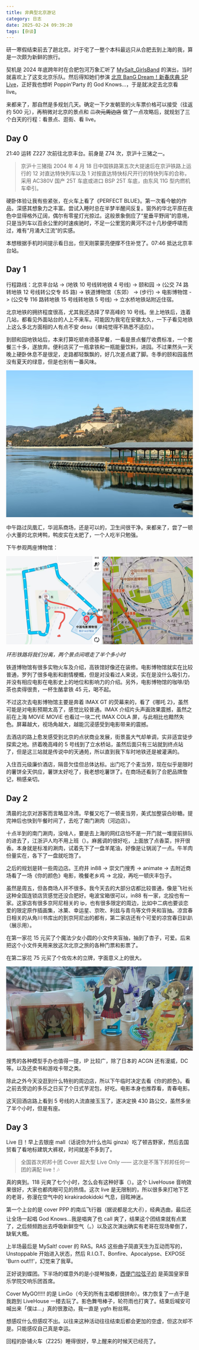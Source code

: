 ```yaml
---
title: 非典型北京游记
category: 日志
date: 2025-02-24 09:39:20
tags: [杂谈]
---
```


研一寒假结束前去了趟北京。对于宅了一整个本科最远只从合肥去到上海的我，算是一次颇为新鲜的旅行。

契机是 2024 年底跨年时在合肥包河万象汇听了 [MySalt_GirlsBand](https://space.bilibili.com/3537123244247191) 的演出，当时就喜欢上了这支北京乐队。然后得知她们参演 [北京 BanG Dream！新春庆典 SP Live](https://www.bilibili.com/opus/1017453868153307139)，正好我也想听 Poppin'Party 的 God Knows...，于是就决定去北京看 live。

来都来了，那自然是多规划几天。确定一下夕发朝至的火车票价格可以接受（往返约 500 元），再稍微对北京的景点和 ~~二次元周边店~~ 做了一点攻略后，就规划了三个白天的行程：看景点、逛街、看 live。

<!-- more -->

## Day 0

21:40 运转 Z227 次前往北京丰台。前身是 Z74 次，京沪十三猪之一。

> 京沪十三猪指 2004 年 4 月 18 日中国铁路第五次大提速后在京沪铁路上运行的 12 对直达特快列车以及 1 对按直达特快标尺开行的特快列车的合称，采用 AC380V 国产 25T 车底或进口 BSP 25T 车底，由东风 11G 型内燃机车牵引。

硬卧体验让我有些紧张，在火车上看了《PERFECT BLUE》。第一次看今敏的作品，深感其想象力之丰富。尝试入睡时总在半梦半醒间反复。窗外的华北平原在夜色中显得格外辽阔，偶尔有零星灯光掠过。这般景象倒应了“星垂平野阔”的意境，只是当列车以百余公里的时速疾驰时，不足一公里宽的黄河不过十几秒便呼啸而过，难有“月涌大江流”的实感。

本想根据手机时间提示看日出，但天刚蒙蒙亮便撑不住补觉了。07:46 抵达北京丰台站。

## Day 1

行程路线：北京丰台站 -> (地铁 10 号线转地铁 4 号线) -> 颐和园 -> (公交 74 路转地铁 12 号线转公交专 85 路) -> 铁道博物馆（东郊） -> (步行) -> 电影博物馆 -> (公交专 116 路转地铁 15 号线转地铁 5 号线) -> 立水桥地铁站附近住宿。

北京地铁的拥挤程度很高，尤其我还选择了早高峰的 10 号线。坐上地铁后，连着几站，都看见外面站台的人上不来车。可能因为我宅在安徽太久，一下子看见地铁上这么多北方面相的人有点不安 desu（单纯觉得不熟悉不适应）。

到颐和园地铁站后，本来打算吃顿肯德基早餐，一看是景点餐厅收费标准，一个套餐三十多，遂放弃。便利店买了一瓶拿铁和一瓶能量饮料，进园。不过果然头一天晚上硬卧休息不是很足，走路都轻飘飘的，好几次差点崴了脚。冬季的颐和园虽然没有夏天的绿意，但是也别有一番风味。

![summer-palace](atypical-tour-to-peking/20250224-summer-palace.jpeg)

中午路过凤凰汇，华润系商场，还是可以的，卫生间很干净。来都来了，尝了一顿小大董的北京烤鸭，鸭皮实在太肥了，一个人吃半只勉强。

下午参观两座博物馆：

![railway](atypical-tour-to-peking/20250224-railway.png)

_环形铁路将我们分离，两个景点间嗯走了半个多小时_

铁道博物馆有很多实物火车及介绍，高铁馆好像还在装修。电影博物馆就实在比较普通，罗列了很多电影和剧情梗概，但是对没看过人来说，实在是没什么吸引力，并没有相应电影在电影史上的地位和影响力的介绍。另外，电影博物馆的咖啡/奶茶也卖得很贵，一杯生酪拿铁 45 元，喝不起。

不过这次去电影博物馆主要是奔着 IMAX GT 的荧幕来的，看了《哪吒 2》，虽然可能是对电影预期太高了，感觉比较普通。IMAX 介绍片头声画效果震撼，虽然之前在上海 MOViE MOViE 也看过一块二代 IMAX COLA 屏，与此相比也黯然失色。屏幕越大，视场角越大，越能沉浸感受到电影带来的震撼。

去酒店的路上愈发感受到北京的点状商业发展，街景虽大气却单调，实非适宜徒步探索之地。挤着晚高峰的 5 号线到了立水桥站，虽然后面只有三站就到终点站了，但是这三站就是传说中的天通苑，所以直到我下车时地铁还是被灌满的。

入住百元级廉价酒店，隔音欠佳但总体达标。出门吃了个麦当劳，现在似乎是限时的薯饼全天供应，薯饼太好吃了，我老想吃薯饼了。在商场还看到了合肥品牌詹记，稍感亲切。

## Day 2

清晨的北京对游客而言略显冷清。早餐又吃了一顿麦当劳，美式加整袋白砂糖。提完神后也快到午餐时间了，去吃了南门涮肉（河边店）。

十点半到的南门涮肉，没啥人，要是去上海的网红店怕不是一开门就一堆提前排队的进去了，江浙沪人均不用上班（）。麻酱调的很好吃，上面放了点香菜，拌开很香。本身就是标准的涮肉，试着先下了一盘羊尾油，好像是让锅润了一点。牛羊肉份量实在，各下了一盘就吃饱了。

之后的规划是转一些周边店。王府井 in88 -> 崇文门搜秀 -> animate -> 去附近商场看了一场《你的颜色》电影，晚餐老乡鸡 -> 北投，再吃一顿庆丰包子。

虽然是周五，但各商场人并不很多。我今天去的大部分店都比较普通，像是飞社长这种全国连锁店货感觉还没合肥好。电波宝箱很可以，in88 有一家，北投也有一家。这家店有很多京阿尼相关的 ip，也有很多限定的周边，比如中二病也要谈恋爱的限定原作插画集，冰菓、幸运星、京吹、利兹与青鸟等文件夹和盲抽。凉宫春日相关的从角川书库出的到京阿尼出的都有，第二家店还有个可爱的凉宫春日趴趴（展示用）。

在第一家花 15 元买了个魔法少女小圆的小文件夹盲抽，抽到了杏子，可爱。后来把这个小文件夹用来放这次北京之旅的各种门票和影票了。

在第二家花 75 元买了个佐佐木的立牌，字面意义上的很大。

![sasaki](atypical-tour-to-peking/20250224-sasaki.jpg)

搜秀的各种模型手办也值得一提，IP 比较广，除了日本的 ACGN 还有漫威，DC 等。以及还卖书和游戏卡带之类。

除此之外今天没逛到什么特别的周边店，所以下午临时决定去看《你的颜色》。看之前去旁边的多乐之日买了个日式芋泥包，好吃。电影本身也推荐看，青春电影。

这天回酒店路上看到 5 号线的人流直接玉玉了，遂决定换 430 路公交，虽然多坐了半个小时，但是有座。

## Day 3

Live 日！早上去银座 mall（话说你为什么也叫 ginza）吃了顿吉野家，然后去国贸看了看地标建筑大裤衩，时间就差不多到了。

> 全国首次邦邦十团 Cover 超大型 Live Only ——
> 这次是不落下邦邦任何一团的满配 live！🎶

真的爽到。118 元爽了七个小时，怎么会有这种好事（）。这个 LiveHouse 音响效果很好，大家也都肉眼可见的热情。这次 live 是无限制的，所以很多来打地下艺的老哥，弥漫在空气中的 kirakiradokidoki 气息，目眩神迷。

第一个上台的是 cover PPP 的南瓜飞行器（据说都是北大✌），经典选曲，最后还让全场一起唱 God Knows...我是唱爽了也 call 爽了，结果这个团结束就有点累了，之后频频跑出去呼吸新鲜空气（。）以及这次演出确实有老哥在现场晕倒了，缺氧大概。

上半场最后是 MySalt! cover 的 RAS。RAS 这些曲子简直天生为互动而写的，Unstoppable 开始进入状态，然后 R.I.O.T、Bonfire、Apocalypse、EXPOSE 'Burn out!!!'，幻觉来了我草。

正好说到蝶团。下半场的蝶意外的是小提琴独奏，[西便门拉弦子的](https://space.bilibili.com/349010135) 是英国皇家音乐学院交响乐团首席。

Cover MyGO!!!!! 的是 LinGo（今天的所有主唱都很拼命）。体力恢复了一点于是我跑到 LiveHouse 一楼去玩了。影色舞甩棒子，轮符雨也打爽了。结束后喊安可喊出来「僕は…」真的很激动，我一直是 ygfn 粉丝啊。

想感叹什么但感叹不出。以往来这种活动往往结束后都会更加的空虚，但这次却不是。只能感叹自己真是幸运。

回程的卧铺火车（Z225）睡得很好，早上醒来的时候天已经亮了。

